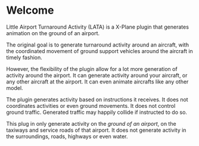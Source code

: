 # Welcome

Little Airport Turnaround Activity (LATA) is a X-Plane plugin that generates animation on the ground of an airport.

The original goal is to generate turnaround activity around an aircraft, with the coordinated movement of ground support vehicles around the aircraft in timely fashion.

However, the flexibility of the plugin allow for a lot more generation of activity around the airport. It can generate activity around your aircraft, or any other aircraft at the airport. It can even animate aircrafts like any other model.

The plugin generates activity based on instructions it receives. It does not coordinates activities or even ground movements. It does not control ground traffic. Generated traffic may happily collide if instructed to do so.

This plug in only generate activity on the *ground of an airport*, on the taxiways and service roads of that airport. It does not generate activity in the surroundings, roads, highways or even water.

